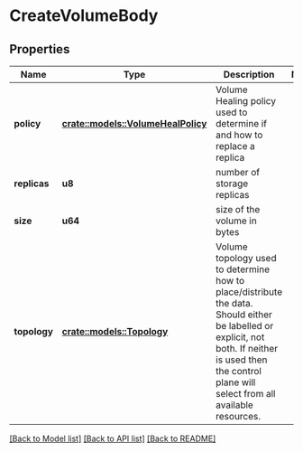 # CreateVolumeBody

## Properties

Name | Type | Description | Notes
------------ | ------------- | ------------- | -------------
**policy** | [**crate::models::VolumeHealPolicy**](VolumeHealPolicy.md) | Volume Healing policy used to determine if and how to replace a replica | 
**replicas** | **u8** | number of storage replicas | 
**size** | **u64** | size of the volume in bytes | 
**topology** | [**crate::models::Topology**](Topology.md) | Volume topology used to determine how to place/distribute the data.  Should either be labelled or explicit, not both.  If neither is used then the control plane will select from all available resources. | 

[[Back to Model list]](../README.md#documentation-for-models) [[Back to API list]](../README.md#documentation-for-api-endpoints) [[Back to README]](../README.md)



